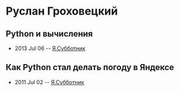 # Руслан Гроховецкий

## Python и вычисления
- 2013 Jul 06 -- [Я.Субботник](https://events.yandex.ru/lib/talks/963/)    
## Как Python стал делать погоду в Яндексе
- 2011 Jul 02 -- [Я.Субботник](https://events.yandex.ru/lib/talks/223/)    
